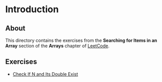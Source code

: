 # Introduction
## About
This directory contains the exercises from the **Searching for Items in an Array** section of the **Arrays** chapter of [LeetCode](https://leetcode.com/).

## Exercises
* [Check If N and Its Double Exist](check_if_n_and_its_double_exist)
